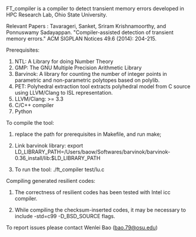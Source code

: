 FT_compiler is a compiler to detect transient memory errors developed in
HPC Research Lab, Ohio State University.

Relevant Papers : 
Tavarageri, Sanket, Sriram Krishnamoorthy, and Ponnuswamy Sadayappan.
"Compiler-assisted detection of transient memory errors." ACM SIGPLAN Notices
49.6 (2014): 204-215.

Prerequisites:
1) NTL: A Library for doing Number Theory
2) GMP: The GNU Multiple Precision Arithmetic Library
3) Barvinok: A library for counting the number of integer points in parametric
and non-parametric polytopes based on polylib.
4) PET: Polyhedral extraction tool extracts polyhedral model from C source 
using LLVM/Clang to ISL representation.
5) LLVM/Clang: >= 3.3
6) C/C++ compiler
7) Python


To compile the tool:
1) replace the path for prerequisites in Makefile,
and run make;

2) Link barvinok library:
export LD_LIBRARY_PATH=/Users/baow/Softwares/barvinok/barvinok-0.36_install/lib:$LD_LIBRARY_PATH

3) To run the tool:
./ft_compiler test/lu.c

Compiling generated resilient codes:
1) The correctness of resilient codes has been tested with Intel icc compiler.

2) While compiling the checksum-inserted codes, it may be necessary to include
-std=c99 -D_BSD_SOURCE flags.

To report issues please contact Wenlei Bao (bao.79@osu.edu)
